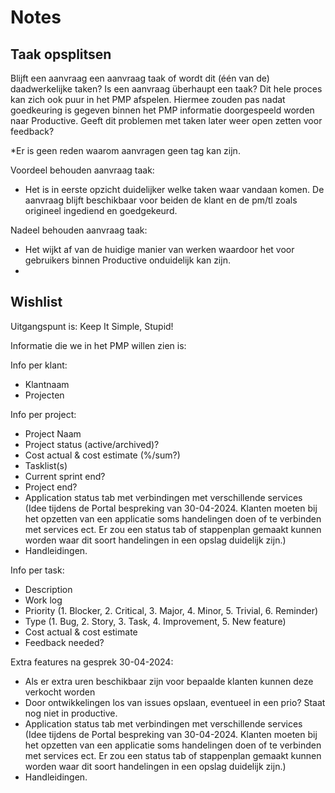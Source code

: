# Notes

## Taak opsplitsen

Blijft een aanvraag een aanvraag taak of wordt dit (één van de) daadwerkelijke taken?
Is een aanvraag überhaupt een taak? Dit hele proces kan zich ook puur in het PMP afspelen. Hiermee zouden pas nadat goedkeuring is gegeven binnen het PMP informatie doorgespeeld worden naar Productive. Geeft dit problemen met taken later weer open zetten voor feedback?

*Er is geen reden waarom aanvragen geen tag kan zijn.

Voordeel behouden aanvraag taak:

- Het is in eerste opzicht duidelijker welke taken waar vandaan komen. De aanvraag blijft beschikbaar voor beiden de klant en de pm/tl zoals origineel ingediend en goedgekeurd.

Nadeel behouden aanvraag taak:

- Het wijkt af van de huidige manier van werken waardoor het voor gebruikers binnen Productive onduidelijk kan zijn.
- 


## Wishlist

Uitgangspunt is: Keep It Simple, Stupid!

Informatie die we in het PMP willen zien is:

Info per klant:

- Klantnaam
- Projecten

Info per project:

- Project Naam
- Project status (active/archived)?
- Cost actual & cost estimate (%/sum?)
- Tasklist(s)
- Current sprint end?
- Project end?
- Application status tab met verbindingen met verschillende services (Idee tijdens de Portal bespreking van 30-04-2024. Klanten moeten bij het opzetten van een applicatie soms handelingen doen of te verbinden met services ect. Er zou een status tab of stappenplan gemaakt kunnen worden waar dit soort handelingen in een opslag duidelijk zijn.)
- Handleidingen.

Info per task:

- Description
- Work log
- Priority (1. Blocker, 2. Critical, 3. Major, 4. Minor, 5. Trivial, 6. Reminder)
- Type (1. Bug, 2. Story, 3. Task, 4. Improvement, 5. New feature)
- Cost actual & cost estimate
- Feedback needed?

Extra features na gesprek 30-04-2024:

- Als er extra uren beschikbaar zijn voor bepaalde klanten kunnen deze verkocht worden
- Door ontwikkelingen los van issues opslaan, eventueel in een prio? Staat nog niet in productive.
- Application status tab met verbindingen met verschillende services (Idee tijdens de Portal bespreking van 30-04-2024. Klanten moeten bij het opzetten van een applicatie soms handelingen doen of te verbinden met services ect. Er zou een status tab of stappenplan gemaakt kunnen worden waar dit soort handelingen in een opslag duidelijk zijn.)
- Handleidingen.

